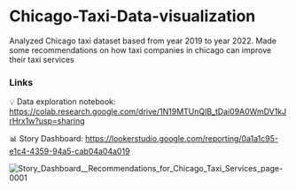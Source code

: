 # Chicago-Taxi-Data-visualization
Analyzed Chicago taxi dataset based from year 2019 to year 2022. Made some recommendations on how taxi companies in chicago can improve their taxi services

### Links
:bulb: Data exploration notebook: https://colab.research.google.com/drive/1N19MTUnQlB_tDai09A0WmDV1kJrHrx1w?usp=sharing

:bar_chart: Story Dashboard: https://lookerstudio.google.com/reporting/0a1a1c95-e1c4-4359-94a5-cab04a04a019

![Story_Dashboard__Recommendations_for_Chicago_Taxi_Services_page-0001](https://github.com/samiulabir201/Chicago-Taxi-Data-visualization/assets/78860039/353df935-eb92-45c2-9016-3a1f27895907)

